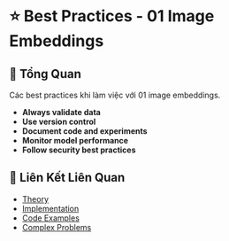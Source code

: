 # ⭐ Best Practices - 01 Image Embeddings

## 🎯 Tổng Quan

Các best practices khi làm việc với 01 image embeddings.

- **Always validate data**
- **Use version control**
- **Document code and experiments**
- **Monitor model performance**
- **Follow security best practices**

## 🔗 Liên Kết Liên Quan

- [Theory](./THEORY_01_image_embeddings.md)
- [Implementation](./IMPLEMENTATION_01_image_embeddings.md)
- [Code Examples](./CODE_EXAMPLES_01_image_embeddings.md)
- [Complex Problems](./COMPLEX_PROBLEMS.md)

